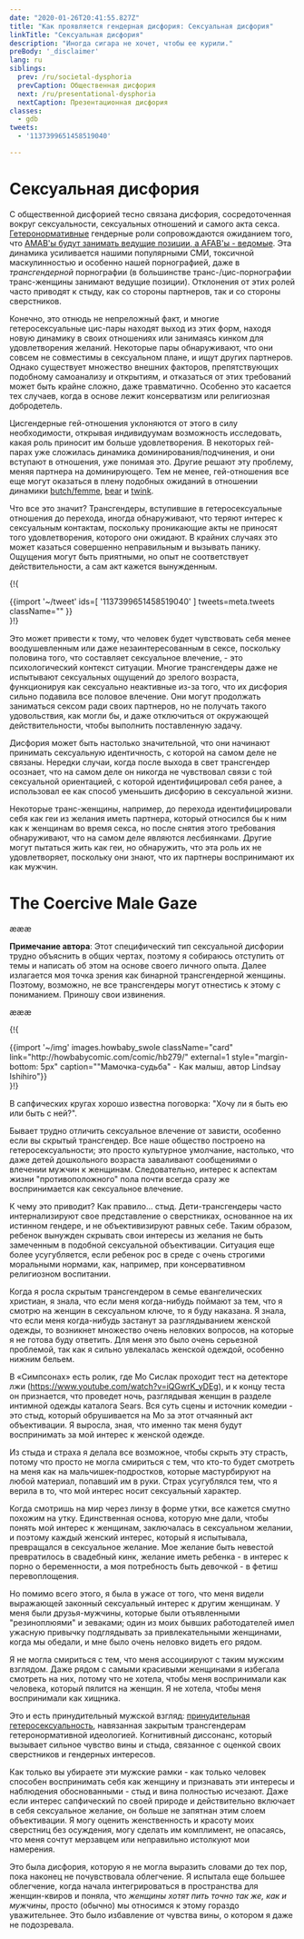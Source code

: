 ```yaml
---
date: "2020-01-26T20:41:55.827Z"
title: "Как проявляется гендерная дисфория: Сексуальная дисфория"
linkTitle: "Сексуальная дисфория"
description: "Иногда сигара не хочет, чтобы ее курили."
preBody: '_disclaimer'
lang: ru
siblings:
  prev: /ru/societal-dysphoria
  prevCaption: Общественная дисфория
  next: /ru/presentational-dysphoria
  nextCaption: Презентационная дисфория
classes:
  - gdb
tweets:
  - '1137399651458519040'

---
```


# Сексуальная дисфория

С общественной дисфорией тесно связана дисфория, сосредоточенная вокруг сексуальности, сексуальных отношений и самого акта секса. [Гетеронормативные](https://en.wikipedia.org/wiki/Heteronormativity) гендерные роли сопровождаются ожиданием того, что [AMAB'ы будут занимать ведущие позиции, а AFAB'ы - ведомые](https://en.wikipedia.org/wiki/Top,_bottom_and_versatile). Эта динамика усиливается нашими популярными СМИ, токсичной маскулинностью и особенно нашей порнографией, даже в *трансгендерной* порнографии (в большинстве транс-/цис-порнографии транс-женщины занимают ведущие позиции). Отклонения от этих ролей часто приводят к стыду, как со стороны партнеров, так и со стороны сверстников.

Конечно, это отнюдь не непреложный факт, и многие гетеросексуальные цис-пары находят выход из этих форм, находя новую динамику в своих отношениях или занимаясь кинком для удовлетворения желаний. Некоторые пары обнаруживают, что они совсем не совместимы в сексуальном плане, и ищут других партнеров. Однако существует множество внешних факторов, препятствующих подобному самоанализу и открытиям, и отказаться от этих требований может быть крайне сложно, даже травматично. Особенно это касается тех случаев, когда в основе лежит консерватизм или религиозная добродетель.

Цисгендерные гей-отношения уклоняются от этого в силу необходимости, открывая индивидуумам возможность исследовать, какая роль приносит им больше удовлетворения. В некоторых гей-парах уже сложилась динамика доминирования/подчинения, и они вступают в отношения, уже понимая это. Другие решают эту проблему, меняя партнера на доминирующего. Тем не менее, гей-отношения все еще могут оказаться в плену подобных ожиданий в отношении динамики [butch/femme](https://en.wikipedia.org/wiki/Butch_and_femme), [bear](https://en.wikipedia.org/wiki/Bear_(gay_culture)) и [twink](https://en.wikipedia.org/wiki/Twink_(gay_slang)).

Что все это значит? Трансгендеры, вступившие в гетеросексуальные отношения до перехода, иногда обнаруживают, что теряют интерес к сексуальным контактам, поскольку проникающие акты не приносят того удовлетворения, которого они ожидают. В крайних случаях это может казаться совершенно неправильным и вызывать панику. Ощущения могут быть приятными, но опыт не соответствует действительности, а сам акт кажется вынужденным.

{!{ <div class="gutter">{{import '~/tweet' ids=[
    '1137399651458519040'
] tweets=meta.tweets className="" }}</div> }!}

Это может привести к тому, что человек будет чувствовать себя менее воодушевленным или даже незаинтересованным в сексе, поскольку половина того, что составляет сексуальное влечение, - это психологический контекст ситуации. Многие трансгендеры даже не испытывают сексуальных ощущений до зрелого возраста, функционируя как сексуально неактивные из-за того, что их дисфория сильно подавила все половое влечение. Они могут продолжать заниматься сексом ради своих партнеров, но не получать такого удовольствия, как могли бы, и даже отключиться от окружающей действительности, чтобы выполнить поставленную задачу.

Дисфория может быть настолько значительной, что они начинают принимать сексуальную идентичность, с которой на самом деле не связаны. Нередки случаи, когда после выхода в свет трансгендер осознает, что на самом деле он никогда не чувствовал связи с той сексуальной ориентацией, с которой идентифицировал себя ранее, а использовал ее как способ уменьшить дисфорию в сексуальной жизни.

Некоторые транс-женщины, например, до перехода идентифицировали себя как геи из желания иметь партнера, который относился бы к ним как к женщинам во время секса, но после снятия этого требования обнаруживают, что на самом деле являются лесбиянками. Другие могут пытаться жить как геи, но обнаружить, что эта роль их не удовлетворяет, поскольку они знают, что их партнеры воспринимают их как мужчин.

# The Coercive Male Gaze

æææ<div class=«cw»><p><strong>Примечание автора</strong>: Этот специфический тип сексуальной дисфории трудно объяснить в общих чертах, поэтому я собираюсь отступить от темы и написать об этом на основе своего личного опыта. Далее излагается моя точка зрения как бинарной трансгендерной женщины. Поэтому, возможно, не все трансгендеры могут отнестись к этому с пониманием. Приношу свои извинения.</p></div>æææ

{!{
<div class="gutter flex">
{{import '~/img' images.howbaby_swole className="card" link="http://howbabycomic.com/comic/hb279/" external=1 style="margin-bottom: 5px" caption="&quot;Мамочка-судьба&quot; - Как малыш, автор Lindsay Ishihiro"}}
</div>
}!}

В сапфических кругах хорошо известна поговорка: "Хочу ли я быть ею или быть с ней?".

Бывает трудно отличить сексуальное влечение от зависти, особенно если вы скрытый трансгендер. Все наше общество построено на гетеросексуальности; это просто культурное умолчание, настолько, что даже детей дошкольного возраста заваливают сообщениями о влечении мужчин к женщинам. Следовательно, интерес к аспектам жизни "противоположного" пола почти всегда сразу же воспринимается как сексуальное влечение.

К чему это приводит? Как правило... стыд. Дети-трансгендеры часто интернализируют свое представление о сверстниках, основанное на их истинном гендере, и не объективизируют равных себе. Таким образом, ребенок вынужден скрывать свои интересы из желания не быть замеченным в подобной сексуальной объективации. Ситуация еще более усугубляется, если ребенок рос в среде с очень строгими моральными нормами, как, например, при консервативном религиозном воспитании.

Когда я росла скрытым трансгендером в семье евангелических христиан, я знала, что если меня когда-нибудь поймают за тем, что я смотрю на женщин в сексуальном ключе, то я буду наказана. Я знала, что если меня когда-нибудь застанут за разглядыванием женской одежды, то возникнет множество очень неловких вопросов, на которые я не готова буду ответить. Для меня это было очень серьезной проблемой, так как я сильно увлекалась женской одеждой, особенно нижним бельем.

В «Симпсонах» есть ролик, где Мо Сислак проходит тест на детекторе лжи (https://www.youtube.com/watch?v=iQGwrK_yDEg), и к концу теста он признается, что проведет ночь, разглядывая женщин в разделе интимной одежды каталога Sears. Вся суть сцены и источник комедии - это стыд, который обрушивается на Мо за этот отчаянный акт объективации. Я выросла, зная, что именно так меня будут воспринимать за мой интерес к женской одежде.

Из стыда и страха я делала все возможное, чтобы скрыть эту страсть, потому что просто не могла смириться с тем, что кто-то будет смотреть на меня как на мальчишек-подростков, которые мастурбируют на любой материал, попавший им в руки. Страх усугублялся тем, что я верила в то, что мой интерес носит сексуальный характер.

Когда смотришь на мир через линзу в форме утки, все кажется смутно похожим на утку. Единственная основа, которую мне дали, чтобы понять мой интерес к женщинам, заключалась в сексуальном желании, и поэтому каждый женский интерес, который я испытывала, превращался в сексуальное желание. Мое желание быть невестой превратилось в свадебный кинк, желание иметь ребенка - в интерес к порно о беременности, а моя потребность быть девочкой - в фетиш перевоплощения.

Но помимо всего этого, я была в ужасе от того, что меня видели выражающей законный сексуальный интерес к другим женщинам. У меня были друзья-мужчины, которые были отъявленными "резиноплюями" и зеваками; один из моих бывших работодателей имел ужасную привычку подглядывать за привлекательными женщинами, когда мы обедали, и мне было очень неловко видеть его рядом.

Я не могла смириться с тем, что меня ассоциируют с таким мужским взглядом. Даже рядом с самыми красивыми женщинами я избегала смотреть на них, потому что не хотела, чтобы меня воспринимали как человека, который пялится на женщин. Я не хотела, чтобы меня воспринимали как хищника.

Это и есть принудительный мужской взгляд: [принудительная гетеросексуальность](https://en.wikipedia.org/wiki/Compulsory_heterosexuality), навязанная закрытым трансгендерам гетеронормативной идеологией. Когнитивный диссонанс, который вызывает сильное чувство вины и стыда, связанное с оценкой своих сверстников и гендерных интересов.

Как только вы убираете эти мужские рамки - как только человек способен воспринимать себя как женщину и признавать эти интересы и наблюдения обоснованными - стыд и вина полностью исчезают. Даже если интерес сапфический по своей природе и действительно включает в себя сексуальное желание, он больше не запятнан этим слоем объективации. Я могу оценить женственность и красоту моих сверстниц без осуждения, могу сделать им комплимент, не опасаясь, что меня сочтут мерзавцем или неправильно истолкуют мои намерения.

Это была дисфория, которую я не могла выразить словами до тех пор, пока наконец не почувствовала облегчение. Я испытала еще большее облегчение, когда начала интегрироваться в пространства для женщин-квиров и поняла, что _женщины хотят пить точно так же, как и мужчины_, просто (обычно) мы относимся к этому гораздо уважительнее. Это было избавление от чувства вины, о котором я даже не подозревала.